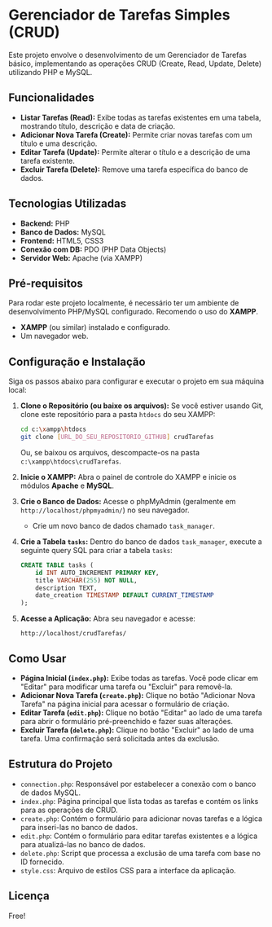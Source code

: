 # Gerenciador de Tarefas Simples (CRUD)

Este projeto envolve o desenvolvimento de um Gerenciador de Tarefas básico, implementando as operações CRUD (Create, Read, Update, Delete) utilizando PHP e MySQL.

## Funcionalidades

- **Listar Tarefas (Read):** Exibe todas as tarefas existentes em uma tabela, mostrando título, descrição e data de criação.
- **Adicionar Nova Tarefa (Create):** Permite criar novas tarefas com um título e uma descrição.
- **Editar Tarefa (Update):** Permite alterar o título e a descrição de uma tarefa existente.
- **Excluir Tarefa (Delete):** Remove uma tarefa específica do banco de dados.

## Tecnologias Utilizadas

- **Backend:** PHP
- **Banco de Dados:** MySQL
- **Frontend:** HTML5, CSS3
- **Conexão com DB:** PDO (PHP Data Objects)
- **Servidor Web:** Apache (via XAMPP)

## Pré-requisitos

Para rodar este projeto localmente, é necessário ter um ambiente de desenvolvimento PHP/MySQL configurado. Recomendo o uso do **XAMPP**.

- **XAMPP** (ou similar) instalado e configurado.
- Um navegador web.

## Configuração e Instalação

Siga os passos abaixo para configurar e executar o projeto em sua máquina local:

1.  **Clone o Repositório (ou baixe os arquivos):**
    Se você estiver usando Git, clone este repositório para a pasta `htdocs` do seu XAMPP:

    ```bash
    cd c:\xampp\htdocs
    git clone [URL_DO_SEU_REPOSITORIO_GITHUB] crudTarefas
    ```

    Ou, se baixou os arquivos, descompacte-os na pasta `c:\xampp\htdocs\crudTarefas`.

2.  **Inicie o XAMPP:**
    Abra o painel de controle do XAMPP e inicie os módulos **Apache** e **MySQL**.

3.  **Crie o Banco de Dados:**
    Acesse o phpMyAdmin (geralmente em `http://localhost/phpmyadmin/`) no seu navegador.

    - Crie um novo banco de dados chamado `task_manager`.

4.  **Crie a Tabela `tasks`:**
    Dentro do banco de dados `task_manager`, execute a seguinte query SQL para criar a tabela `tasks`:

    ```sql
    CREATE TABLE tasks (
        id INT AUTO_INCREMENT PRIMARY KEY,
        title VARCHAR(255) NOT NULL,
        description TEXT,
        date_creation TIMESTAMP DEFAULT CURRENT_TIMESTAMP
    );
    ```

5.  **Acesse a Aplicação:**
    Abra seu navegador e acesse:
    ```
    http://localhost/crudTarefas/
    ```

## Como Usar

- **Página Inicial (`index.php`):** Exibe todas as tarefas. Você pode clicar em "Editar" para modificar uma tarefa ou "Excluir" para removê-la.
- **Adicionar Nova Tarefa (`create.php`):** Clique no botão "Adicionar Nova Tarefa" na página inicial para acessar o formulário de criação.
- **Editar Tarefa (`edit.php`):** Clique no botão "Editar" ao lado de uma tarefa para abrir o formulário pré-preenchido e fazer suas alterações.
- **Excluir Tarefa (`delete.php`):** Clique no botão "Excluir" ao lado de uma tarefa. Uma confirmação será solicitada antes da exclusão.

## Estrutura do Projeto

- `connection.php`: Responsável por estabelecer a conexão com o banco de dados MySQL.
- `index.php`: Página principal que lista todas as tarefas e contém os links para as operações de CRUD.
- `create.php`: Contém o formulário para adicionar novas tarefas e a lógica para inseri-las no banco de dados.
- `edit.php`: Contém o formulário para editar tarefas existentes e a lógica para atualizá-las no banco de dados.
- `delete.php`: Script que processa a exclusão de uma tarefa com base no ID fornecido.
- `style.css`: Arquivo de estilos CSS para a interface da aplicação.

## Licença

Free!
